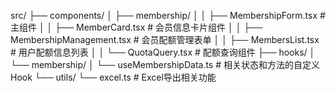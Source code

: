 src/
├── components/
│   ├── membership/
│   │   ├── MembershipForm.tsx        # 主组件
│   │   ├── MemberCard.tsx            # 会员信息卡片组件
│   │   ├── MembershipManagement.tsx  # 会员配额管理表单
│   │   ├── MembersList.tsx           # 用户配额信息列表
│   │   └── QuotaQuery.tsx            # 配额查询组件
├── hooks/
│   └── membership/
│       └── useMembershipData.ts      # 相关状态和方法的自定义Hook
└── utils/
    └── excel.ts                      # Excel导出相关功能